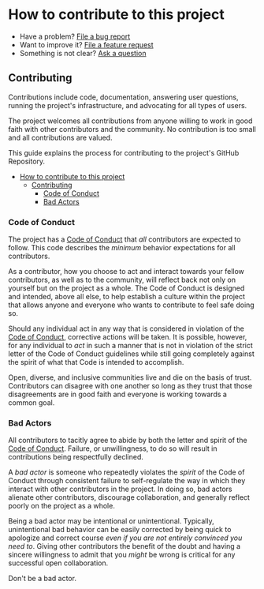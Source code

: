 # How to contribute to this project

* Have a problem? [File a bug report][bug]
* Want to improve it? [File a feature request][feature]
* Something is not clear? [Ask a question][question]

## Contributing

Contributions include code, documentation, answering user questions, running the
project's infrastructure, and advocating for all types of users.

The project welcomes all contributions from anyone willing to work in good faith
with other contributors and the community. No contribution is too small and all
contributions are valued.

This guide explains the process for contributing to the project's GitHub
Repository.

* [How to contribute to this project](#how-to-contribute-to-this-project)
  * [Contributing](#contributing)
    * [Code of Conduct](#code-of-conduct)
    * [Bad Actors](#bad-actors)

### Code of Conduct

The project has a [Code of Conduct][coc] that *all*
contributors are expected to follow. This code describes the *minimum* behavior
expectations for all contributors.

As a contributor, how you choose to act and interact towards your
fellow contributors, as well as to the community, will reflect back not only
on yourself but on the project as a whole. The Code of Conduct is designed and
intended, above all else, to help establish a culture within the project that
allows anyone and everyone who wants to contribute to feel safe doing so.

Should any individual act in any way that is considered in violation of the
[Code of Conduct][coc], corrective actions will be taken. It is
possible, however, for any individual to *act* in such a manner that is not in
violation of the strict letter of the Code of Conduct guidelines while still
going completely against the spirit of what that Code is intended to accomplish.

Open, diverse, and inclusive communities live and die on the basis of trust.
Contributors can disagree with one another so long as they trust that those
disagreements are in good faith and everyone is working towards a common
goal.

### Bad Actors

All contributors to tacitly agree to abide by both the letter and
spirit of the [Code of Conduct][coc]. Failure, or
unwillingness, to do so will result in contributions being respectfully
declined.

A *bad actor* is someone who repeatedly violates the *spirit* of the Code of
Conduct through consistent failure to self-regulate the way in which they
interact with other contributors in the project. In doing so, bad actors
alienate other contributors, discourage collaboration, and generally reflect
poorly on the project as a whole.

Being a bad actor may be intentional or unintentional. Typically, unintentional
bad behavior can be easily corrected by being quick to apologize and correct
course *even if you are not entirely convinced you need to*. Giving other
contributors the benefit of the doubt and having a sincere willingness to admit
that you *might* be wrong is critical for any successful open collaboration.

Don't be a bad actor.

<!-- links -->
[bug]: https://github.com/asaaki/bevy_vach_assets/issues/new?template=bug_report.md
[feature]: https://github.com/asaaki/bevy_vach_assets/issues/new?template=feature_request.md
[question]: https://github.com/asaaki/bevy_vach_assets/issues/new?template=question.md
[coc]: ./CODE_OF_CONDUCT.md
